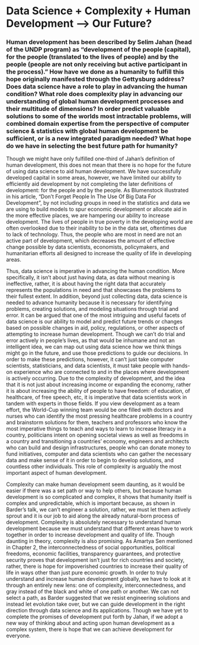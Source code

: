 # Data Science + Complexity + Human Development --> Our Future?

### Human development has been described by Selim Jahan (head of the UNDP program) as “development of the people (capital), for the people (translated to the lives of people) and by the people (people are not only receiving but active participant in the process).” How have we done as a humanity to fulfill this hope originally manifested through the Gettysburg address? Does data science have a role to play in advancing the human condition? What role does complexity play in advancing our understanding of global human development processes and their multitude of dimensions? In order predict valuable solutions to some of the worlds most intractable problems, will combined domain expertise from the perspective of computer science & statistics with global human development be sufficient, or is a new integrated paradigm needed? What hope do we have in selecting the best future path for humanity?

Though we might have only fulfilled one-third of Jahan’s definition of human development, this does not mean that there is no hope for the future of using data science to aid human development. We have successfully developed capital in some areas, however, we have limited our ability to efficiently aid development by not completing the later definitions of development: for the people and by the people. As Blumenstock illustrated in his article, “Don’t Forget People In The Use Of Big Data For Development”, by not including groups in need in the statistics and data we are using to build models to spur economic development or allocate aid in the more effective places, we are hampering our ability to increase development. The lives of people in true poverty in the developing world are often overlooked due to their inability to be in the data set, oftentimes due to lack of technology. Thus, the people who are most in need are not an active part of development, which decreases the amount of effective change possible by data scientists, economists, policymakers, and humanitarian efforts all designed to increase the quality of life in developing areas. 

Thus, data science is imperative in advancing the human condition. More specifically, it isn’t about just having data, as data without meaning is ineffective, rather, it is about having the right data that accurately represents the populations in need and that showcases the problems to their fullest extent. In addition, beyond just collecting data, data science is needed to advance humanity because it is necessary for identifying problems, creating solutions, and modeling situations through trial and error. It can be argued that one of the most intriguing and useful facets of data science is our ability to model and predict future trends or changes based on possible changes in aid, policy, regulations, or other aspects of attempting to increase human development. Though we can’t do trial and error actively in people’s lives, as that would be inhumane and not an intelligent idea, we can map out using data science how we think things might go in the future, and use those predictions to guide our decisions. In order to make these predictions, however, it can’t just take computer scientists, statisticians, and data scientists, it must take people with hands-on experience who are connected to and in the places where development is actively occurring. Due to the complexity of development, and the idea that it is not just about increasing income or expanding the economy, rather it is about increasing the ability of people to have freedom: of education, of healthcare, of free speech, etc, it is imperative that data scientists work in tandem with experts in those fields. If you view development as a team effort, the World-Cup winning team would be one filled with doctors and nurses who can identify the most pressing healthcare problems in a country and brainstorm solutions for them, teachers and professors who know the most imperative things to teach and ways to learn to increase literacy in a country, politicians intent on opening societal views as well as freedoms in a country and transitioning a countries’ economy, engineers and architects who can build and design infrastructures, people who can donate money to fund initiatives, computer and data scientists who can gather the necessary data and make sense of it in order to begin to develop solutions, and countless other individuals. This role of complexity is arguably the most important aspect of human development.

Complexity can make human development seem daunting, as it would be easier if there was a set path or way to help others, but because human development is so complicated and complex, it shows that humanity itself is complex and unpredictable, which is important because, as shown in Barder’s talk, we can’t engineer a solution, rather, we must let them actively sprout and it is our job to aid along the already natural-born process of development. Complexity is absolutely necessary to understand human development because we must understand that different areas have to work together in order to increase development and quality of life. Though daunting in theory, complexity is also promising. As Amartya Sen mentioned in Chapter 2, the interconnectedness of social opportunities, political freedoms, economic facilities, transparency guarantees, and protective security proves that development isn’t just for rich countries and society, rather, there is hope for impoverished countries to increase their quality of life in ways other than just pure economic growth. In order to truly understand and increase human development globally, we have to look at it through an entirely new lens: one of complexity, interconnectedness, and gray instead of the black and white of one path or another. We can not select a path, as Barder suggested that we resist engineering solutions and instead let evolution take over, but we can guide development in the right direction through data science and its applications. Though we have yet to complete the promises of development put forth by Jahan, if we adopt a new way of thinking about and acting upon human development as a complex system, there is hope that we can achieve development for everyone.
